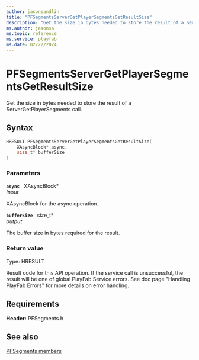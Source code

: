 ```yaml
---
author: jasonsandlin
title: "PFSegmentsServerGetPlayerSegmentsGetResultSize"
description: "Get the size in bytes needed to store the result of a ServerGetPlayerSegments call."
ms.author: jasonsa
ms.topic: reference
ms.service: playfab
ms.date: 02/22/2024
---
```


# PFSegmentsServerGetPlayerSegmentsGetResultSize  

Get the size in bytes needed to store the result of a ServerGetPlayerSegments call.  

## Syntax  
  
```cpp
HRESULT PFSegmentsServerGetPlayerSegmentsGetResultSize(  
    XAsyncBlock* async,  
    size_t* bufferSize  
)  
```  
  
### Parameters  
  
**`async`** &nbsp; XAsyncBlock*  
*_Inout_*  
  
XAsyncBlock for the async operation.  
  
**`bufferSize`** &nbsp; size_t*  
*output*  
  
The buffer size in bytes required for the result.  
  
  
### Return value
Type: HRESULT
  
Result code for this API operation. If the service call is unsuccessful, the result will be one of global PlayFab Service errors. See doc page "Handling PlayFab Errors" for more details on error handling.
  
  
## Requirements  
  
**Header:** PFSegments.h
  
## See also  
[PFSegments members](../pfsegments_members.md)  

  
  
